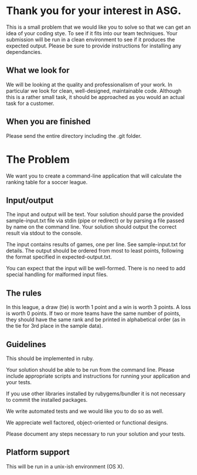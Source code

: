 Thank you for your interest in ASG.
===========================================

This is a small problem that we would like you to solve so that we can get an idea of your coding stye.  To see if it fits into our team techniques.
Your submission will be run in a clean environment to see if it produces the expected output.
Please be sure to provide instructions for installing any dependancies.

What we look for
----------------
We will be looking at the quality and professionalism of your work. In particular we look for clean, well-designed, maintainable code. Although this is a rather small task, it should be approached as you would an actual task for a customer.

When you are finished
----------------------
Please  send the entire directory including the .git folder.

The Problem
===========
We want you to create a command-line application that will calculate the
ranking table for a soccer league.

Input/output
------------
The input and output will be text. Your solution should parse the provided
sample-input.txt file via stdin (pipe or redirect) or by parsing a file passed
by name on the command line. Your solution should output the correct result via
stdout to the console.

The input contains results of games, one per line. See sample-input.txt for
details. The output should be ordered from most to least points, following the
format specified in expected-output.txt.

You can expect that the input will be well-formed. There is no need to add
special handling for malformed input files.

The rules
---------
In this league, a draw (tie) is worth 1 point and a win is worth 3 points. A
loss is worth 0 points. If two or more teams have the same number of points,
they should have the same rank and be printed in alphabetical order (as in the
tie for 3rd place in the sample data).

Guidelines
-----------
This should be implemented in ruby.

Your solution should be able to be run from the command line. Please include appropriate scripts and instructions for
running your application and your tests.

If you use other libraries installed by rubygems/bundler it is not necessary to
commit the installed packages.

We write automated tests and we would like you to do so as well.

We appreciate well factored, object-oriented or functional designs.

Please document any steps necessary to run your solution and your tests.

Platform support
----------------
This will be run in a unix-ish environment (OS X).
